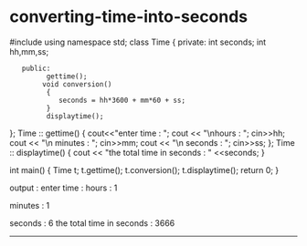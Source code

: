 # converting-time-into-seconds
#include<iostream>
using namespace std;
class Time
{
	private:
		int seconds;
		int hh,mm,ss;
		
	   public:
	         gettime();
		    void conversion()
		     {
		     	seconds = hh*3600 + mm*60 + ss;
			 }
		     displaytime();
};
Time :: gettime()
{
cout<<"enter time : ";
cout << "\nhours : ";
cin>>hh;
cout << "\n minutes : ";
cin>>mm;
cout << "\n seconds : ";
cin>>ss;
};
Time :: displaytime()
{
	cout << "the total time in seconds : " <<seconds;
}

int main()
{
	Time t;
	t.gettime();
	t.conversion();
	t.displaytime();
	return 0;
}
  
  output :
  enter time :
hours : 1

 minutes : 1

 seconds : 6
the total time in seconds : 3666
  ******
